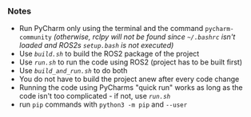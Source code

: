 ### Notes
- Run PyCharm only using the terminal and the command `pycharm-community` _(otherwise, rclpy will not be found since `~/.bashrc` isn't loaded and ROS2s `setup.bash` is not executed)_
- Use _`build.sh`_ to build the ROS2 package of the project
- Use _`run.sh`_ to run the code using ROS2 (project has to be built first)
- Use _`build_and_run.sh`_ to do both
- You do not have to build the project anew after every code change
- Running the code using PyCharms "quick run" works as long as the code isn't too complicated - if not, use _`run.sh`_
- run `pip` commands with `python3 -m pip` and `--user`